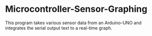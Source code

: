 # Microcontroller-Sensor-Graphing
This program takes various sensor data from an Arduino-UNO and integrates the serial output text to a real-time graph.

